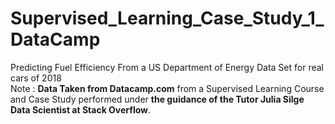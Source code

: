 # Supervised_Learning_Case_Study_1_DataCamp
Predicting Fuel Efficiency From a US Department of Energy Data Set for real cars of 2018  
Note : **Data Taken from Datacamp.com** from a Supervised Learning Course and Case Study performed under **the guidance of the Tutor Julia Silge Data Scientist at Stack Overflow**.
